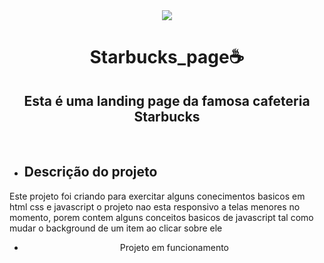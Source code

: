 <div align="center">
  <img src="https://user-images.githubusercontent.com/69019626/185722389-27bc3bf1-ce12-4818-82e7-a5c0c93c6d65.png")
</div>
<h1>Starbucks_page☕️</h1>

## Esta é uma landing page da famosa cafeteria Starbucks
<br>

- <h2 align="left">Descrição do projeto</h2>

<p align="left">Este projeto foi criando para exercitar alguns conecimentos basicos em html css e javascript
o projeto nao esta responsivo a telas menores no momento, porem contem alguns conceitos basicos de javascript tal como mudar o background de um 
item ao clicar sobre ele </p>

- Projeto em funcionamento
